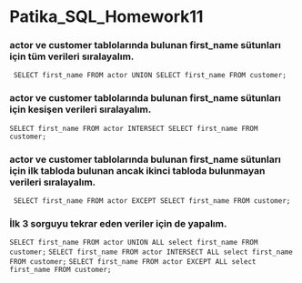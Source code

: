 # Patika_SQL_Homework11

### actor ve customer tablolarında bulunan first_name sütunları için tüm verileri sıralayalım.

```  SELECT first_name FROM actor UNION SELECT first_name FROM customer; ```

### actor ve customer tablolarında bulunan first_name sütunları için kesişen verileri sıralayalım.

``` SELECT first_name FROM actor INTERSECT SELECT first_name FROM customer; ```

### actor ve customer tablolarında bulunan first_name sütunları için ilk tabloda bulunan ancak ikinci tabloda bulunmayan verileri sıralayalım.

```  SELECT first_name FROM actor EXCEPT SELECT first_name FROM customer; ```

### İlk 3 sorguyu tekrar eden veriler için de yapalım.

``` SELECT first_name FROM actor UNION ALL select first_name FROM customer; ```
``` SELECT first_name FROM actor INTERSECT ALL select first_name FROM customer; ```
``` SELECT first_name FROM actor EXCEPT ALL select first_name FROM customer; ```
